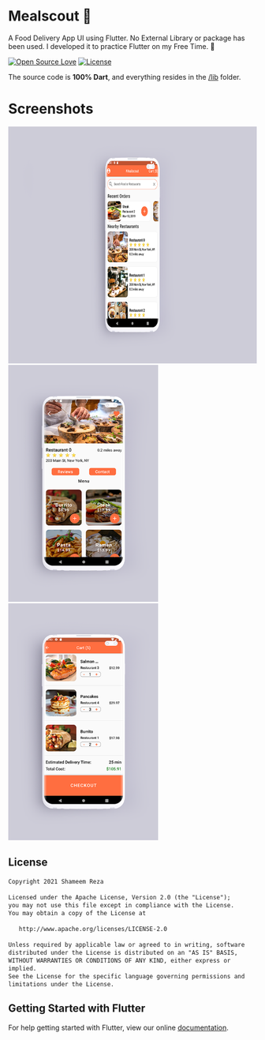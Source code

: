 # Mealscout :bento:

A Food Delivery App UI using Flutter. No External Library or package has been used. I developed it to practice Flutter on my Free Time. :beers:

[![Open Source Love](https://badges.frapsoft.com/os/v1/open-source.svg?v=102)](https://opensource.org/licenses/Apache-2.0)
[![License](https://img.shields.io/badge/license-Apache%202.0-blue.svg)](https://github.com/shameemreza/mealscout/blob/main/LICENSE)

The source code is **100% Dart**, and everything resides in the [/lib](https://github.com/shameemreza/mealscout/tree/master/lib) folder.

# Screenshots

<img height="480px" src="assets/images/preview_01.png"><img height="480px" src="assets/images/preview_02.png"><img height="480px" src="assets/images/preview_03.png">

## License

```
Copyright 2021 Shameem Reza

Licensed under the Apache License, Version 2.0 (the "License");
you may not use this file except in compliance with the License.
You may obtain a copy of the License at

   http://www.apache.org/licenses/LICENSE-2.0

Unless required by applicable law or agreed to in writing, software
distributed under the License is distributed on an "AS IS" BASIS,
WITHOUT WARRANTIES OR CONDITIONS OF ANY KIND, either express or implied.
See the License for the specific language governing permissions and
limitations under the License.
```

## Getting Started with Flutter

For help getting started with Flutter, view our online
[documentation](https://flutter.io/).
